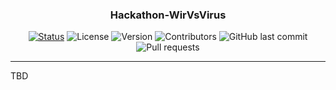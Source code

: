 
<h3 align="center">Hackathon-WirVsVirus</h3>

<div align="center">

  [![Status](https://img.shields.io/badge/status-active-success.svg)]()
  ![License](https://img.shields.io/github/license/marco-koenen/Hackathon-WirVsVirus)
  ![Version](https://img.shields.io/github/package-json/v/marco-koenen/Hackathon-WirVsVirus)
  ![Contributors](https://img.shields.io/github/contributors/marco-koenen/Hackathon-WirVsVirus)
  ![GitHub last commit](https://img.shields.io/github/last-commit/marco-koenen/Hackathon-WirVsVirus)
  ![Pull requests](https://img.shields.io/github/issues-pr/marco-koenen/Hackathon-WirVsVirus)

</div>

---

TBD
